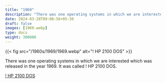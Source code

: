 ```yaml
---
title: "1969"
description: "There was one operating systems in which we are interested which was released in the year 1969. It was called ! HP 2100 DOS."
date: 2024-03-28T09:08:56+05:30
draft: false
images: [1969.webp]
type: docs
weight: 300000
---
```


{{< fig src="/1960s/1969/1969.webp" alt="! HP 2100 DOS" >}}

There was one operating systems in which we are interested which was released in the year 1969. It was called ! HP 2100 DOS.

<section class="section section-sm">
  <div class="container">
    <div class="row justify-content-center text-center">
      <div class="col-lg-5">
        <p><a class="btn btn-primary btn-lg px-4 mb-1" href="hp2100dos/" role="button">! HP 2100 DOS</a></p>
      </div>
    </div>
  </div>
</section>
